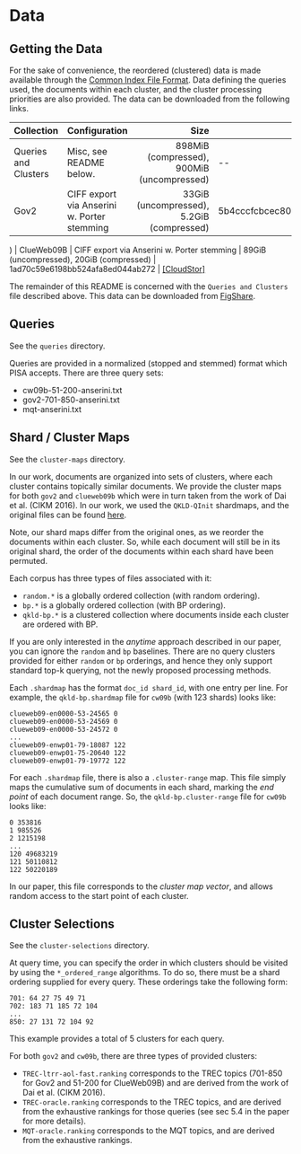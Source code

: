 # Data

## Getting the Data


For the sake of convenience, the reordered (clustered) data is made available through the
[Common Index File Format](https://github.com/osirrc/ciff). Data defining the queries used,
the documents within each cluster, and the cluster processing priorities are also provided.
The data can be downloaded from the following links.

| Collection | Configuration | Size | MD5 | Download |
|:-----------|:--------------|-----:|-----|:---------|
| Queries and Clusters | Misc, see README below. | 898MiB (compressed), 900MiB (uncompressed) | -- | [[FigShare]](https://melbourne.figshare.com/ndownloader/files/28283766)
| Gov2 | CIFF export via Anserini w. Porter stemming | 33GiB (uncompressed), 5.2GiB (compressed) | 5b4cccfcbcec80c76b96109e8a467cfc | [[CloudStor]](https://cloudstor.aarnet.edu.au/plus/s/LnlerBmLyLosNRq/download?path="gov2-qkld-bp.ciff.gz")
)
| ClueWeb09B | CIFF export via Anserini w. Porter stemming | 89GiB (uncompressed), 20GiB (compressed) | 1ad70c59e6198bb524afa8ed044ab272 | [[CloudStor]](https://cloudstor.aarnet.edu.au/plus/s/LnlerBmLyLosNRq/download?path="cw09b-qkld-bp.ciff.gz")


The remainder of this README is concerned with the `Queries and Clusters` file described above.
This data can be downloaded from [FigShare](https://melbourne.figshare.com/articles/dataset/Anytime_Ranking_Data/14722455).

## Queries

See the `queries` directory.

Queries are provided in a normalized (stopped and stemmed) format which PISA
accepts. There are three query sets:
 - cw09b-51-200-anserini.txt
 - gov2-701-850-anserini.txt
 - mqt-anserini.txt 

## Shard / Cluster Maps

See the `cluster-maps` directory.

In our work, documents are organized into sets of clusters, where each
cluster contains topically similar documents. We provide the cluster
maps for both `gov2` and `clueweb09b` which were in turn taken from
the work of Dai et al. (CIKM 2016).
In our work, we used the `QKLD-QInit` shardmaps, and the original files 
can be found [here](http://boston.lti.cs.cmu.edu/appendices/CIKM2016-Dai/).

Note, our shard maps differ from the original ones, as we reorder
the documents within each cluster. So, while each document will still
be in its original shard, the order of the documents within each shard
have been permuted.

Each corpus has three types of files associated with it:
 - `random.*` is a globally ordered collection (with random ordering).
 - `bp.*` is a globally ordered collection (with BP ordering).
 - `qkld-bp.*` is a clustered collection where documents inside each cluster are ordered with BP.

If you are only interested in the *anytime* approach described in our paper, you
can ignore the `random` and `bp` baselines. There are no query clusters provided for
either `random` or `bp` orderings, and hence they only support standard top-k querying,
not the newly proposed processing methods.

Each `.shardmap` has the format `doc_id shard_id`, with one entry per line.
For example, the `qkld-bp.shardmap` file for `cw09b` (with 123 shards) looks like:
```
clueweb09-en0000-53-24565 0
clueweb09-en0000-53-24569 0
clueweb09-en0000-53-24572 0
...
clueweb09-enwp01-79-18087 122
clueweb09-enwp01-75-20640 122
clueweb09-enwp01-79-19772 122

```

For each `.shardmap` file, there is also a `.cluster-range` map. This file simply
maps the cumulative sum of documents in each shard, marking the *end point* of
each document range. So, the `qkld-bp.cluster-range` file for `cw09b` looks like:
```
0 353816
1 985526
2 1215198
...
120 49683219
121 50110812
122 50220189
```
In our paper, this file corresponds to the *cluster map vector*, and allows random
access to the start point of each cluster.


## Cluster Selections

See the `cluster-selections` directory.

At query time, you can specify the order in which clusters should be visited by using
the `*_ordered_range` algorithms. To do so, there must be a shard ordering supplied for
every query. These orderings take the following form:

```
701: 64 27 75 49 71
702: 183 71 185 72 104 
...
850: 27 131 72 104 92
```
This example provides a total of 5 clusters for each query.

For both `gov2` and `cw09b`, there are three types of provided clusters:
- `TREC-ltrr-aol-fast.ranking` corresponds to the TREC topics (701-850 for Gov2 and 51-200 for ClueWeb09B) and are derived from the work of Dai et al. (CIKM 2016).
- `TREC-oracle.ranking` corresponds to the TREC topics, and are derived from the exhaustive rankings for those queries (see sec 5.4 in the paper for more details).
- `MQT-oracle.ranking` corresponds to the MQT topics, and are derived from the exhaustive rankings.
